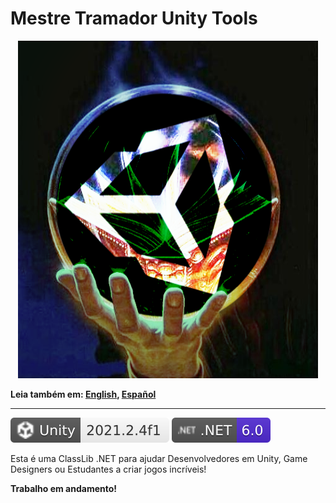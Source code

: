 # Mestre Tramador Unity Tools

<p align="center">
    <img src="./assets/images/logo.png" alt="Logo" width="480" height="540" />
</p>

**Leia também em: [English](../README.md), [Español](./README.ES.md)**

---

[![unity](./assets/badges/unity.svg)](#)
[![dotnet](./assets/badges/dotnet.svg)](#)

Esta é uma ClassLib .NET para ajudar Desenvolvedores em Unity, Game Designers ou Estudantes a criar jogos incríveis!

**Trabalho em andamento!**
